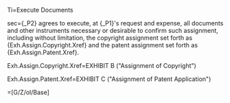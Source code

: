 Ti=Execute Documents

sec={_P2} agrees to execute, at {_P1}'s request and expense, all documents and other instruments necessary or desirable to confirm such assignment, including without limitation, the copyright assignment set forth as {Exh.Assign.Copyright.Xref} and the patent assignment set forth as {Exh.Assign.Patent.Xref}.

Exh.Assign.Copyright.Xref=EXHIBIT B ("Assignment of Copyright")

Exh.Assign.Patent.Xref=EXHIBIT C ("Assignment of Patent Application")


=[G/Z/ol/Base]
